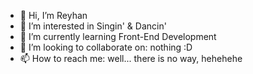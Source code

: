 - 👋 Hi, I’m Reyhan
- 👀 I’m interested in Singin' & Dancin'
- 🌱 I’m currently learning Front-End Development
- 💞️ I’m looking to collaborate on: nothing :D
- 📫 How to reach me: well... there is no way, hehehehe

<!---
ReyhanDev/ReyhanDev is a ✨ special ✨ repository because its `README.md` (this file) appears on your GitHub profile.
You can click the Preview link to take a look at your changes.
--->
